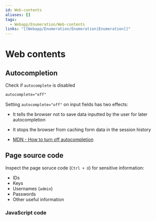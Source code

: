 ```yaml
---
id: Web-contents
aliases: []
tags:
  - Webapp/Enumeration/Web-contents
links: "[[Webapp/Enumeration/Enumeration|Enumeration]]"
---
```


# Web contents

## Autocompletion

Check if `autocomplete` is disabled

```html
autocomplete="off"
```

Setting `autocomplete="off"` on input fields has two effects:

- It tells the browser not to save data inputted by the user for later
  autocompletion
- It stops the browser from caching form data in the session history

- [MDN - How to turn off autocompletion](https://developer.mozilla.org/en-US/docs/Web/Security/Practical_implementation_guides/Turning_off_form_autocompletion)

## Page source code

Inspect the page soruce code (`Ctrl + U`) for sensitive information:

- IDs
- Keys
- Usernames (`admin`)
- Passwords
- Other useful information

### JavaScript code
